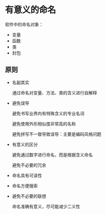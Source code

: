 # 有意义的命名

软件中的命名对象：

- 变量
- 函数
- 类
- 封包

## 原则

- 名副其实

  通过命名对变量、方法、类的含义进行自解释

- 避免误导

  避免书写业界内有特殊含义的专业名词

  避免使用外形相似度非常高的名称

  避免拼写不一致导致误导：主要是编码风格问题

- 有意义的区分

  避免通过数字进行命名，而是根据含义命名

  避免不必要的冗余

- 命名具有可读性

- 命名方便搜索

- 避免不必要的联想

  命名准确有意义，尽可能减少二义性